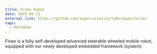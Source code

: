 ```yaml
---
title: Fines Robot
date: 2025-05-21
external_link: https://github.com/supercuriosity?tab=repositories
tags:
  - Markdown
---
```


Fines is a fully self-developed advanced steerable wheeled mobile robot, equipped with our newly developed embedded framework (system).

<!--more-->
